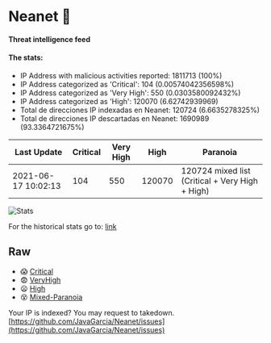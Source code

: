 # Neanet :hocho:
#### Threat intelligence feed
#### The stats:

- IP Address with malicious activities reported: 1811713 (100%)
- IP Address categorized as 'Critical':  104 (0.00574042356598%)
- IP Address categorized as 'Very High':  550 (0.0303580092432%)
- IP Address categorized as 'High':  120070 (6.62742939969)
- Total de direcciones IP indexadas en Neanet:  120724 (6.6635278325%)
- Total de direcciones IP descartadas en Neanet:  1690989 (93.3364721675%)

| Last Update | Critical | Very High | High | Paranoia |
| --- | --- | --- | --- | --- |
| 2021-06-17 10:02:13 | 104 | 550 | 120070 | 120724 mixed list (Critical + Very High + High)|

![Stats](https://docs.google.com/spreadsheets/d/e/2PACX-1vSnaNMIXVabIpDJjufMlzH7poXnshF3mgd8Is1g9ytUEzVsP5my4Trn8f-xkoLLQ38xpL3HtmUexLo6/pubchart?oid=501124687&format=image)

For the historical stats go to: [link](/stats.csv)
## Raw
- :scream: [Critical](https://raw.githubusercontent.com/JavaGarcia/Neanet/master/blacklists/neanet_critical.txt)
- :fearful: [VeryHigh](https://raw.githubusercontent.com/JavaGarcia/Neanet/master/blacklists/neanet_veryHigh.txtt)
- :frowning: [High](https://raw.githubusercontent.com/JavaGarcia/Neanet/master/blacklists/neanet_high.txt)
- :dizzy_face: [Mixed-Paranoia](https://raw.githubusercontent.com/JavaGarcia/Neanet/master/blacklists/neanet_all.txt)


Your IP is indexed? You may request to takedown. [https://github.com/JavaGarcia/Neanet/issues](https://github.com/JavaGarcia/Neanet/issues)


























































































































































































































































































































































































































































































































































































































































































































































































































































































































































































































































































































































































































































































































































































































































































































































































































































































































































































































































































































































































































































































































































































































































































































































































































































































































































































































































































































































































































































































































































































































































































































































































































































































































































































































































































































































































































































































































































































































































































































































































































































































































































































































































































































































































































































































































































































































































































































































































































































































































































































































































































































































































































































































































































































































































































































































































































































































































































































































































































































































































































































































































































































































































































































































































































































































































































































































































































































































































































































































































































































































































































































































































































































